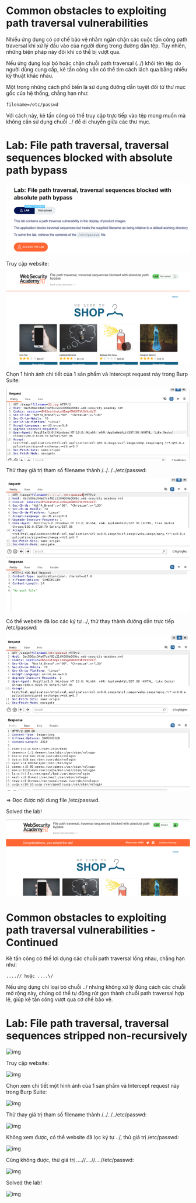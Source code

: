# Common obstacles to exploiting path traversal vulnerabilities

Nhiều ứng dụng có cơ chế bảo vệ nhằm ngăn chặn các cuộc tấn công path traversal khi xử lý đầu vào của người dùng trong đường dẫn tệp. Tuy nhiên, những biện pháp này đôi khi có thể bị vượt qua.

Nếu ứng dụng loại bỏ hoặc chặn chuỗi path traversal (../) khỏi tên tệp do người dùng cung cấp, kẻ tấn công vẫn có thể tìm cách lách qua bằng nhiều kỹ thuật khác nhau.

Một trong những cách phổ biến là sử dụng đường dẫn tuyệt đối từ thư mục gốc của hệ thống, chẳng hạn như:

    filename=/etc/passwd

Với cách này, kẻ tấn công có thể truy cập trực tiếp vào tệp mong muốn mà không cần sử dụng chuỗi ../ để di chuyển giữa các thư mục.

# Lab: File path traversal, traversal sequences blocked with absolute path bypass

![img](https://github.com/DucThinh47/PortSwigger/blob/main/Path-Traversal/images/image7.png?raw=true)

Truy cập website:

![img](https://github.com/DucThinh47/PortSwigger/blob/main/Path-Traversal/images/image8.png?raw=true)

Chọn 1 hình ảnh chi tiết của 1 sản phẩm và Intercept request này trong Burp Suite: 

![img](https://github.com/DucThinh47/PortSwigger/blob/main/Path-Traversal/images/image9.png?raw=true)

Thử thay giá trị tham số filename thành /../../../etc/passwd: 

![img](https://github.com/DucThinh47/PortSwigger/blob/main/Path-Traversal/images/image10.png?raw=true)

Có thể website đã lọc các ký tự ../, thử thay thành đường dẫn trực tiếp /etc/passwd: 

![img](https://github.com/DucThinh47/PortSwigger/blob/main/Path-Traversal/images/image11.png?raw=true)

=> Đọc được nội dung file /etc/passwd.

Solved the lab!

![img](https://github.com/DucThinh47/PortSwigger/blob/main/Path-Traversal/images/image12.png?raw=true)

# Common obstacles to exploiting path traversal vulnerabilities - Continued

Kẻ tấn công có thể lợi dụng các chuỗi path traversal lồng nhau, chẳng hạn như:

    ....// hoặc ....\/

Nếu ứng dụng chỉ loại bỏ chuỗi ../ nhưng không xử lý đúng cách các chuỗi mở rộng này, chúng có thể tự động rút gọn thành chuỗi path traversal hợp lệ, giúp kẻ tấn công vượt qua cơ chế bảo vệ.

# Lab: File path traversal, traversal sequences stripped non-recursively

![img](13)

Truy cập website: 

![img](14)

Chọn xem chi tiết một hình ảnh của 1 sản phẩm và Intercept request này trong Burp Suite: 

![img](15)

Thử thay giá trị tham số filename thành /../../../etc/passwd: 

![img](16)

Không xem được, có thể website đã lọc ký tự ../, thử giá trị /etc/passwd: 

![img](17)

Cũng không được, thử giá trị ....//....//....//etc/passwd:

![img](18)

Solved the lab!

![img](19)




